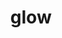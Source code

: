 ---
category: 4-letters
denotation: null
name: glow
reference_link: https://www.etymonline.com/word/glow
root_language: null
root_name: null
title: glow
type: free
word_sums:
- respelling: glow
  sum: 'Glow + '
---